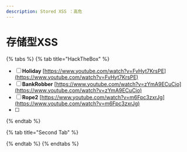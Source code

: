 ```yaml
---
description: Stored XSS ：高危
---
```


# 存储型XSS

{% tabs %}
{% tab title="HackTheBox" %}
* [ ] **Holiday**               [https://www.youtube.com/watch?v=FvHyt7KrsPE](https://www.youtube.com/watch?v=FvHyt7KrsPE)
* [ ] **BankRobber**      [https://www.youtube.com/watch?v=zYmA9ECuCio](https://www.youtube.com/watch?v=zYmA9ECuCio)
* [ ] **Rope2**                 [https://www.youtube.com/watch?v=m6Fpc3zxrJg](https://www.youtube.com/watch?v=m6Fpc3zxrJg)
* [ ] 
{% endtab %}

{% tab title="Second Tab" %}

{% endtab %}
{% endtabs %}

